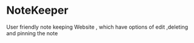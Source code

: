 # NoteKeeper
User friendly note keeping Website , which have options of edit ,deleting and pinning the note
